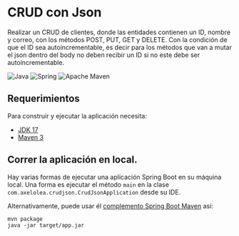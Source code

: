 # CRUD con Json

Realizar un CRUD de clientes, donde las entidades contienen un ID, nombre y correo, con los métodos POST, PUT, GET y DELETE.
Con la condición de que el ID sea autoincrementable, es decir para los métodos que van a mutar el json dentro del body no deben recibir un ID si no este debe ser autoincrementable.

![Java](https://img.shields.io/badge/java-%23ED8B00.svg?style=for-the-badge&logo=openjdk&logoColor=white)
![Spring](https://img.shields.io/badge/spring-%236DB33F.svg?style=for-the-badge&logo=spring&logoColor=white)
![Apache Maven](https://img.shields.io/badge/Apache%20Maven-C71A36?style=for-the-badge&logo=Apache%20Maven&logoColor=white)

## Requerimientos

Para construir y ejecutar la aplicación necesita:

- [JDK 17](https://www.oracle.com/java/technologies/downloads/#java17)
- [Maven 3](https://maven.apache.org)

## Correr la aplicación en local.

Hay varias formas de ejecutar una aplicación Spring Boot en su máquina local. Una forma es ejecutar el método `main` 
en la clase `com.axelolea.crudjson.CrudJsonApplication` desde su IDE.

Alternativamente, puede usar él [complemento Spring Boot Maven](https://docs.spring.io/spring-boot/docs/current/reference/html/build-tool-plugins-maven-plugin.html) así:

```shell
mvn package
java -jar target/app.jar
```